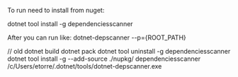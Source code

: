 To run need to install from nuget:

dotnet tool install  -g dependenciesscanner

After you can run like:
dotnet-depscanner --p={ROOT_PATH}


// old
dotnet build
dotnet pack
dotnet tool uninstall -g dependenciesscanner
dotnet tool install  -g --add-source ./nupkg/ dependenciesscanner
/c/Users/etorre/.dotnet/tools/dotnet-depscanner.exe 
